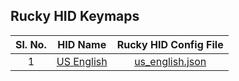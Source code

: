 ## Rucky HID Keymaps

Sl. No.|HID Name|Rucky HID Config File
:---:|:---:|:---:
1|[US English](https://mayankmetha.github.io/Rucky-KeyMap/us_english)|[us_english.json](https://raw.githubusercontent.com/mayankmetha/Rucky-KeyMap/main/us_english.json)

